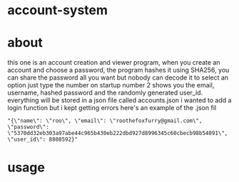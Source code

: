 # account-system
# about 
this one is an account creation and viewer program, when you create an account and choose a password, the program hashes it using SHA256, you can share the password all you want but nobody can decode it
to select an option just type the number on startup
number 2 shows you the email, username, hashed password and the randomly generated user_id.
everything will be stored in a json file called accounts.json
i wanted to add a login function but i kept getting errors
here's an example of the .json fil
```
"{\"name\": \"roo\", \"email\": \"roothefoxfurry@gmail.com\", \"password\": \"5370dd32eb303a97abe44c965b430eb222dbd927d8996345c60cbecb98b54091\", \"user_id\": 8808592}"
```

# usage
